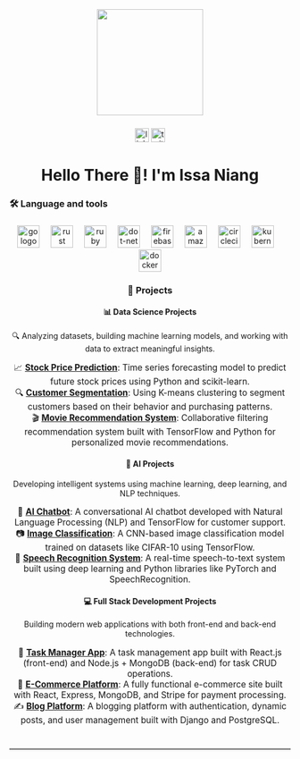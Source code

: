<div align="center">
  <img height="190" src="https://cdn.dribbble.com/users/1708816/screenshots/15637256/media/f9826f0af8a49462f048262a8502035b.gif" />
</div>



###

<div align="center">
  <img src="https://img.shields.io/static/v1?message=LinkedIn&logo=linkedin&label=&color=0077B5&logoColor=white&labelColor=&style=for-the-badge" height="25" alt="linkedin logo"  />
  <img src="https://img.shields.io/static/v1?message=Twitter&logo=twitter&label=&color=1DA1F2&logoColor=white&labelColor=&style=for-the-badge" height="25" alt="twitter logo"  />
</div>


###

<h1 align="center">Hello There 👋! I'm Issa Niang </h1>


###

<h3 align="left">🛠 Language and tools</h3>

###

<div align="center">
  <img src="https://cdn.jsdelivr.net/gh/devicons/devicon/icons/go/go-original-wordmark.svg" height="40" alt="go logo"  />
  <img width="12" />
  <img src="https://cdn.jsdelivr.net/gh/devicons/devicon/icons/rust/rust-original.svg" height="40" alt="rust logo"  />
  <img width="12" />
  <img src="https://cdn.jsdelivr.net/gh/devicons/devicon/icons/ruby/ruby-plain-wordmark.svg" height="40" alt="ruby logo"  />
  <img width="12" />
  <img src="https://cdn.jsdelivr.net/gh/devicons/devicon/icons/dot-net/dot-net-plain-wordmark.svg" height="40" alt="dot-net logo"  />
  <img width="12" />
  <img src="https://cdn.jsdelivr.net/gh/devicons/devicon/icons/firebase/firebase-plain-wordmark.svg" height="40" alt="firebase logo"  />
  <img width="12" />
  <img src="https://cdn.jsdelivr.net/gh/devicons/devicon/icons/amazonwebservices/amazonwebservices-line-wordmark.svg" height="40" alt="amazonwebservices logo"  />
  <img width="12" />
  <img src="https://cdn.jsdelivr.net/gh/devicons/devicon/icons/circleci/circleci-plain.svg" height="40" alt="circleci logo"  />
  <img width="12" />
  <img src="https://cdn.jsdelivr.net/gh/devicons/devicon/icons/kubernetes/kubernetes-plain.svg" height="40" alt="kubernetes logo"  />
  <img width="12" />
  <img src="https://cdn.jsdelivr.net/gh/devicons/devicon/icons/docker/docker-plain-wordmark.svg" height="40" alt="docker logo"  />
</div>

### 
<h3 align="center">🚀 Projects</h3>

<div align="center">
  <h4>📊 <strong>Data Science Projects</strong></h4>
  <p align="center">🔍 Analyzing datasets, building machine learning models, and working with data to extract meaningful insights.</p>
  <div align="center">
    <ul style="list-style-type: none; padding: 0; font-size: 1.1em;">
      <li>📈 <a href="https://github.com/your-username/stock-price-prediction" target="_blank"><strong>Stock Price Prediction</strong></a>: Time series forecasting model to predict future stock prices using Python and scikit-learn.</li>
      <li>🔍 <a href="https://github.com/your-username/customer-segmentation" target="_blank"><strong>Customer Segmentation</strong></a>: Using K-means clustering to segment customers based on their behavior and purchasing patterns.</li>
      <li>🎬 <a href="https://github.com/your-username/movie-recommendation" target="_blank"><strong>Movie Recommendation System</strong></a>: Collaborative filtering recommendation system built with TensorFlow and Python for personalized movie recommendations.</li>
    </ul>
  </div>

  <h4>🤖 <strong>AI Projects</strong></h4>
  <p align="center">Developing intelligent systems using machine learning, deep learning, and NLP techniques.</p>
  <div align="center">
    <ul style="list-style-type: none; padding: 0; font-size: 1.1em;">
      <li>💬 <a href="https://github.com/your-username/chatbot-development" target="_blank"><strong>AI Chatbot</strong></a>: A conversational AI chatbot developed with Natural Language Processing (NLP) and TensorFlow for customer support.</li>
      <li>📷 <a href="https://github.com/your-username/image-classification" target="_blank"><strong>Image Classification</strong></a>: A CNN-based image classification model trained on datasets like CIFAR-10 using TensorFlow.</li>
      <li>🎤 <a href="https://github.com/your-username/speech-recognition" target="_blank"><strong>Speech Recognition System</strong></a>: A real-time speech-to-text system built using deep learning and Python libraries like PyTorch and SpeechRecognition.</li>
    </ul>
  </div>

  <h4>💻 <strong>Full Stack Development Projects</strong></h4>
  <p align="center">Building modern web applications with both front-end and back-end technologies.</p>
  <div align="center">
    <ul style="list-style-type: none; padding: 0; font-size: 1.1em;">
      <li>📝 <a href="https://github.com/your-username/task-manager" target="_blank"><strong>Task Manager App</strong></a>: A task management app built with React.js (front-end) and Node.js + MongoDB (back-end) for task CRUD operations.</li>
      <li>🛒 <a href="https://github.com/your-username/e-commerce-platform" target="_blank"><strong>E-Commerce Platform</strong></a>: A fully functional e-commerce site built with React, Express, MongoDB, and Stripe for payment processing.</li>
      <li>✍️ <a href="https://github.com/your-username/blog-platform" target="_blank"><strong>Blog Platform</strong></a>: A blogging platform with authentication, dynamic posts, and user management built with Django and PostgreSQL.</li>
    </ul>
  </div>
</div>

<hr style="border-top: 2px solid #ccc; margin-top: 40px;"/>


###

